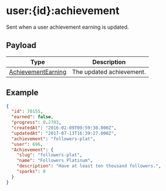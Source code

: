# user:{id}:achievement

Sent when a user achievement earning is updated.

## Payload
|Type|Description|
|----|-----------|
|[AchievementEarning](REST_LINK/AchievementEarning)|The updated achievement.|

## Example
```json
{
  "id": 70155,
  "earned": false,
  "progress": 0.2703,
  "createdAt": "2016-02-09T09:59:30.000Z",
  "updatedAt": "2017-07-13T16:39:27.000Z",
  "achievement": "followers-plat",
  "user": 696,
  "Achievement": {
    "slug": "followers-plat",
    "name": "Followers Platinum",
    "description": "Have at least ten thousand followers.",
    "sparks": 0
  }
}
```
